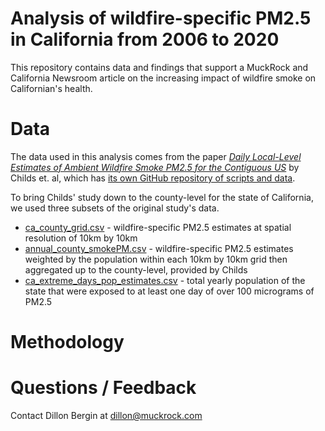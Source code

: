 # Analysis of wildfire-specific PM2.5 in California from 2006 to 2020

This repository contains data and findings that support a MuckRock and California Newsroom article on the increasing impact of wildfire smoke on Californian's health.

# Data 

The data used in this analysis comes from the paper *[Daily Local-Level Estimates of Ambient Wildfire Smoke PM2.5 for the Contiguous US](https://pubs.acs.org/doi/10.1021/acs.est.2c02934)* by Childs et. al, which has [its own GitHub repository of scripts and data](https://github.com/echolab-stanford/daily-10km-smokePM).

To bring Childs' study down to the county-level for the state of California, we used three subsets of the original study's data. 

- [ca_county_grid.csv](data/processed/childs_county_level_results/ca_county_grid.csv) - wildfire-specific PM2.5 estimates at spatial resolution of 10km by 10km 
- [annual_county_smokePM.csv](data/processed/childs_county_level_results/annual_county_smokePM.csv) - wildfire-specific PM2.5 estimates weighted by the population within each 10km by 10km grid then aggregated up to the county-level, provided by Childs
- [ca_extreme_days_pop_estimates.csv](data/processed/childs_county_level_results/ca_extreme_days_pop_estimates.csv) - total yearly population of the state that were exposed to at least one day of over 100 micrograms of PM2.5 


# Methodology 


# Questions / Feedback
Contact Dillon Bergin at dillon@muckrock.com 
